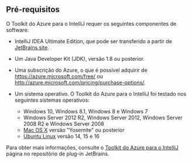 ## <a name="prerequisites"></a>Pré-requisitos
O Toolkit do Azure para o IntelliJ requer os seguintes componentes de software:

* IntelliJ IDEA Ultimate Edition, que pode ser transferido a partir de [JetBrains site](https://www.jetbrains.com/idea/download/).

* Um Java Developer Kit (JDK), versão 1.8 ou posterior.

* Uma subscrição do Azure, o que é possível adquirir de <https://azure.microsoft.com/free/> ou <http://azure.microsoft.com/pricing/purchase-options/>.

* Um sistema operativo. O Toolkit do Azure para o IntelliJ foi testado nos seguintes sistemas operativos:
  
  * Windows 10, Windows 8.1, Windows 8 e Windows 7
  * Windows Server 2012 R2, Windows Server 2012, Windows Server 2008 R2 e Windows Server 2008
  * [Mac OS X](http://www.apple.com/osx) versão "Yosemite" ou posterior
  * [Ubuntu Linux](http://www.ubuntu.com) versão 14, 15 e 16

Para obter mais informações, consulte o [Toolkit do Azure para o IntelliJ](https://plugins.jetbrains.com/plugin/8053) página no repositório de plug-in JetBrains.
